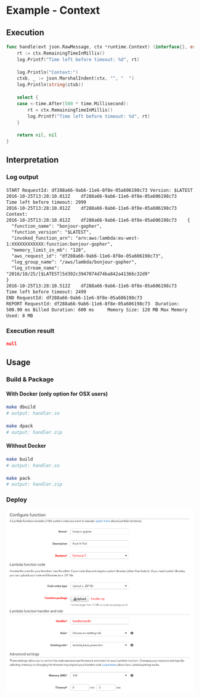 # Example - Context

## Execution

```go
func handle(evt json.RawMessage, ctx *runtime.Context) (interface{}, error) {
	rt := ctx.RemainingTimeInMillis()
	log.Printf("Time left before timeout: %d", rt)

	log.Println("Context:")
	ctxb, _ := json.MarshalIndent(ctx, "", "  ")
	log.Println(string(ctxb))

	select {
	case <-time.After(500 * time.Millisecond):
		rt = ctx.RemainingTimeInMillis()
		log.Printf("Time left before timeout: %d", rt)
	}

	return nil, nil
}
```

## Interpretation

### Log output

```
START RequestId: df288a66-9ab6-11e6-8f8e-05a606198c73 Version: $LATEST
2016-10-25T13:28:10.012Z	df288a66-9ab6-11e6-8f8e-05a606198c73	Time left before timeout: 2999
2016-10-25T13:28:10.012Z	df288a66-9ab6-11e6-8f8e-05a606198c73	Context:
2016-10-25T13:28:10.012Z	df288a66-9ab6-11e6-8f8e-05a606198c73	{
  "function_name": "bonjour-gopher",
  "function_version": "$LATEST",
  "invoked_function_arn": "arn:aws:lambda:eu-west-1:XXXXXXXXXXXX:function:bonjour-gopher",
  "memory_limit_in_mb": "128",
  "aws_request_id": "df288a66-9ab6-11e6-8f8e-05a606198c73",
  "log_group_name": "/aws/lambda/bonjour-gopher",
  "log_stream_name": "2016/10/25/[$LATEST]5d392c3947074d74ba842a41366c32d9"
}
2016-10-25T13:28:10.512Z	df288a66-9ab6-11e6-8f8e-05a606198c73	Time left before timeout: 2499
END RequestId: df288a66-9ab6-11e6-8f8e-05a606198c73
REPORT RequestId: df288a66-9ab6-11e6-8f8e-05a606198c73	Duration: 500.90 ms	Billed Duration: 600 ms 	Memory Size: 128 MB	Max Memory Used: 8 MB	
```

### Execution result

```json
null
```

## Usage

### Build & Package 

#### With Docker (only option for OSX users)

```sh
make dbuild
# output: handler.so

make dpack
# output: handler.zip
```

#### Without Docker

```sh
make build
# output: handler.so

make pack
# output: handler.zip
```

### Deploy

![Deploy your Lambda function on AWS][eawsy-config-img]

  [eawsy-config-img]: ../../_asset/screenshot_config.png 
